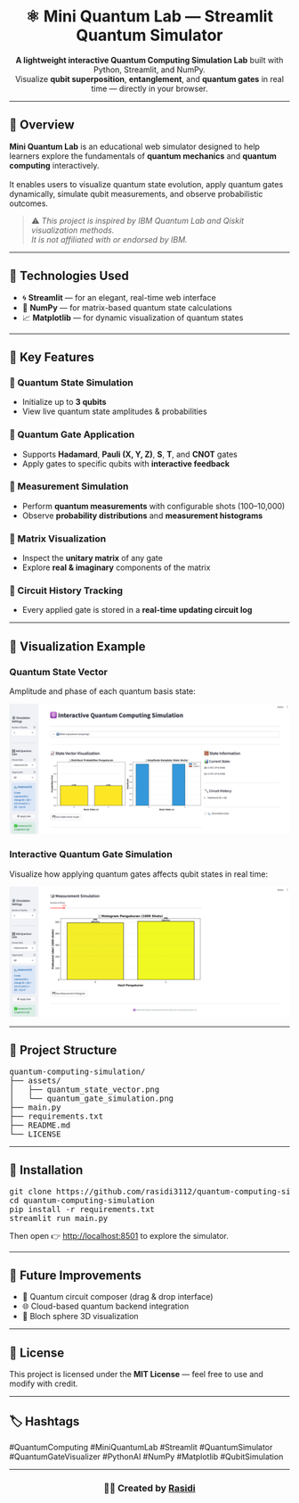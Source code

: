 <h1 align="center">⚛️ Mini Quantum Lab — Streamlit Quantum Simulator</h1>

<p align="center">
  <b>A lightweight interactive Quantum Computing Simulation Lab</b> built with Python, Streamlit, and NumPy.<br>
  Visualize <b>qubit superposition</b>, <b>entanglement</b>, and <b>quantum gates</b> in real time — directly in your browser.
</p>

<hr>

<h2>🧠 Overview</h2>

<p>
  <b>Mini Quantum Lab</b> is an educational web simulator designed to help learners explore the fundamentals of
  <b>quantum mechanics</b> and <b>quantum computing</b> interactively.<br><br>
  It enables users to visualize quantum state evolution, apply quantum gates dynamically, simulate qubit measurements, 
  and observe probabilistic outcomes.
</p>

<blockquote>
  ⚠️ <i>This project is inspired by IBM Quantum Lab and Qiskit visualization methods.<br>
  It is not affiliated with or endorsed by IBM.</i>
</blockquote>

<hr>

<h2>🧩 Technologies Used</h2>
<ul>
  <li>🌀 <b>Streamlit</b> — for an elegant, real-time web interface</li>
  <li>🔢 <b>NumPy</b> — for matrix-based quantum state calculations</li>
  <li>📈 <b>Matplotlib</b> — for dynamic visualization of quantum states</li>
</ul>

<hr>

<h2>🚀 Key Features</h2>

<h3>🧬 Quantum State Simulation</h3>
<ul>
  <li>Initialize up to <b>3 qubits</b></li>
  <li>View live quantum state amplitudes & probabilities</li>
</ul>

<h3>🧮 Quantum Gate Application</h3>
<ul>
  <li>Supports <b>Hadamard</b>, <b>Pauli (X, Y, Z)</b>, <b>S</b>, <b>T</b>, and <b>CNOT</b> gates</li>
  <li>Apply gates to specific qubits with <b>interactive feedback</b></li>
</ul>

<h3>🎯 Measurement Simulation</h3>
<ul>
  <li>Perform <b>quantum measurements</b> with configurable shots (100–10,000)</li>
  <li>Observe <b>probability distributions</b> and <b>measurement histograms</b></li>
</ul>

<h3>🧠 Matrix Visualization</h3>
<ul>
  <li>Inspect the <b>unitary matrix</b> of any gate</li>
  <li>Explore <b>real & imaginary</b> components of the matrix</li>
</ul>

<h3>🔄 Circuit History Tracking</h3>
<ul>
  <li>Every applied gate is stored in a <b>real-time updating circuit log</b></li>
</ul>

<hr>

<h2>🧪 Visualization Example</h2>

<h3>Quantum State Vector</h3>
<p>Amplitude and phase of each quantum basis state:</p>
<img src="assets/quantum_state_vector.png" alt="Quantum State Vector" width="600"/>

<h3>Interactive Quantum Gate Simulation</h3>
<p>Visualize how applying quantum gates affects qubit states in real time:</p>
<img src="assets/quantum_measurement.png" alt="Quantum Gate Simulation" width="600"/>

<hr>

<h2>🧭 Project Structure</h2>

<pre>
quantum-computing-simulation/
├── assets/
│   ├── quantum_state_vector.png
│   └── quantum_gate_simulation.png
├── main.py
├── requirements.txt
├── README.md
└── LICENSE
</pre>

<hr>

<h2>🧰 Installation</h2>

<pre>
git clone https://github.com/rasidi3112/quantum-computing-simulation.git
cd quantum-computing-simulation
pip install -r requirements.txt
streamlit run main.py
</pre>

<p>Then open 👉 <a href="http://localhost:8501" target="_blank">http://localhost:8501</a> to explore the simulator.</p>

<hr>

<h2>🧩 Future Improvements</h2>
<ul>
  <li>🧱 Quantum circuit composer (drag & drop interface)</li>
  <li>🌐 Cloud-based quantum backend integration</li>
  <li>🧭 Bloch sphere 3D visualization</li>
</ul>

<hr>

<h2>📜 License</h2>
<p>This project is licensed under the <b>MIT License</b> — feel free to use and modify with credit.</p>

<hr>

<h2>🏷️ Hashtags</h2>
<p>
  #QuantumComputing #MiniQuantumLab #Streamlit #QuantumSimulator <br>
  #QuantumGateVisualizer #PythonAI #NumPy #Matplotlib #QubitSimulation
</p>

<hr>

<h3 align="center">👨‍💻 Created by <a href="https://github.com/rasidi3112" target="_blank">Rasidi</a></h3>

